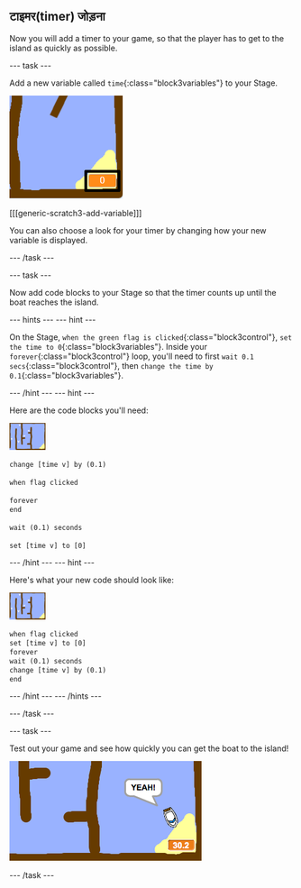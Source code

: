 ## टाइमर(timer) जोड़ना

Now you will add a timer to your game, so that the player has to get to the island as quickly as possible.

\--- task \---

Add a new variable called `time`{:class="block3variables"} to your Stage.

![स्क्रीनशॉट](images/boat-variable-annotated.png)

[[[generic-scratch3-add-variable]]]

You can also choose a look for your timer by changing how your new variable is displayed.

\--- /task \---

\--- task \---

Now add code blocks to your Stage so that the timer counts up until the boat reaches the island.

\--- hints \--- \--- hint \---

On the Stage, `when the green flag is clicked`{:class="block3control"}, `set the time to 0`{:class="block3variables"}. Inside your `forever`{:class="block3control"} loop, you'll need to first `wait 0.1 secs`{:class="block3control"}, then `change the time by 0.1`{:class="block3variables"}.

\--- /hint \--- \--- hint \---

Here are the code blocks you'll need:

![stage](images/stage.png)

```blocks3
change [time v] by (0.1)

when flag clicked

forever
end

wait (0.1) seconds

set [time v] to [0]
```

\--- /hint \--- \--- hint \---

Here's what your new code should look like:

![stage](images/stage.png)

```blocks3
when flag clicked
set [time v] to [0]
forever
wait (0.1) seconds
change [time v] by (0.1)
end
```

\--- /hint \--- \--- /hints \---

\--- /task \---

\--- task \---

Test out your game and see how quickly you can get the boat to the island!

![screenshot](images/boat-variable-test.png)

\--- /task \---
